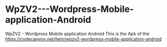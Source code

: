 # WpZV2---Wordpress-Mobile-application-Android
WpZV2 - Wordpress Mobile application Android
This is the Apk of the https://codecanyon.net/item/wpzv2-wordpress-mobile-application-android

